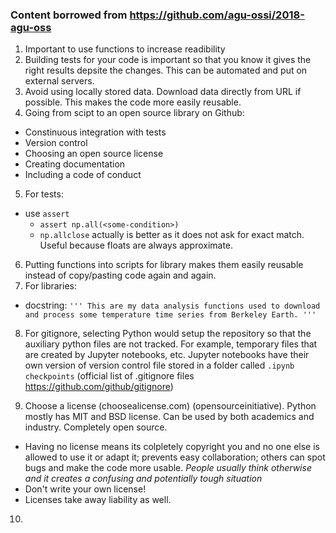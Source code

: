 ### Content borrowed from https://github.com/agu-ossi/2018-agu-oss

1. Important to use functions to increase readibility
2. Building tests for your code is important so that you know it gives the right results depsite the changes. This can be automated and put on external servers.
3. Avoid using locally stored data. Download data directly from URL if possible. This makes the code more easily reusable.
4. Going from scipt to an open source library on Github:
  - Constinuous integration with tests
  - Version control
  - Choosing an open source license
  - Creating documentation
  - Including a code of conduct
  
5. For tests:
  - use `assert`
    - `assert np.all(<some-condition>)`
    - `np.allclose` actually is better as it does not ask for exact match. Useful because floats are always approximate. 
    
6. Putting functions into scripts for library makes them easily reusable instead of copy/pasting code again and again. 
7. For libraries:
  - docstring: 
  `
  '''
  This are my data analysis functions used to download and process some temperature time series from Berkeley Earth.
  ''' 
  `
  
8. For gitignore, selecting Python would setup the repository so that the auxiliary python files are not tracked. For example, temporary files that are created by Jupyter notebooks, etc. Jupyter notebooks have their own version of version control file stored in a folder called `.ipynb checkpoints`  (official list of .gitignore files https://github.com/github/gitignore)
 
9. Choose a license (choosealicense.com) (opensourceinitiative). Python mostly has MIT and BSD license. Can be used by both academics and industry. Completely open source. 
  - Having no license means its colpletely copyright you and no one else is allowed to use it or adapt it; prevents easy collaboration; others can spot bugs and make the code more usable. *People usually think otherwise and it creates a confusing and potentially tough situation*
  - Don't write your own license! 
  - Licenses take away liability as well. 

10. 

